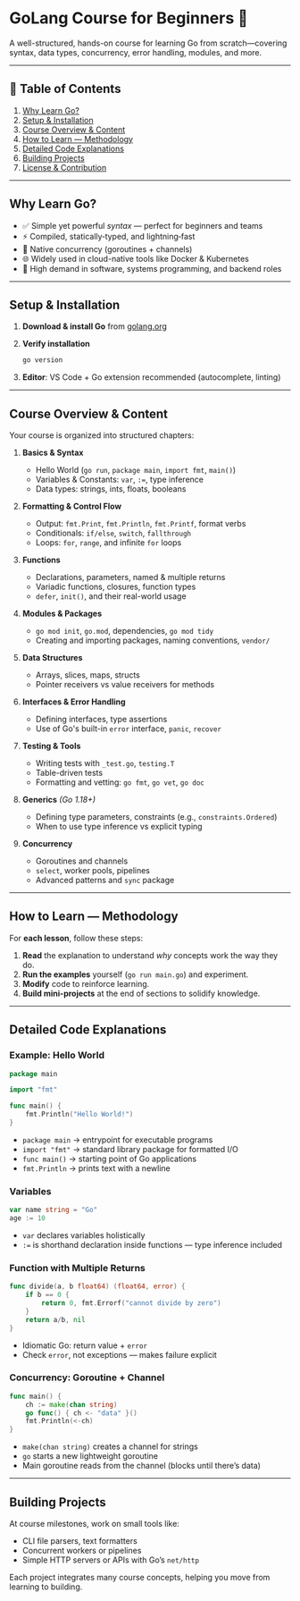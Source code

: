 
# GoLang Course for Beginners 🚀

A well-structured, hands-on course for learning Go from scratch—covering syntax, data types, concurrency, error handling, modules, and more.

---

## 🧭 Table of Contents

1. [Why Learn Go?](#why-learn-go)
2. [Setup & Installation](#setup--installation)
3. [Course Overview & Content](#course-overview--content)
4. [How to Learn — Methodology](#how-to-learn--methodology)
5. [Detailed Code Explanations](#detailed-code-explanations)
6. [Building Projects](#building-projects)
7. [License & Contribution](#license--contribution)

---

## Why Learn Go?

* ✅ Simple yet powerful *syntax* — perfect for beginners and teams
* ⚡ Compiled, statically‑typed, and lightning‑fast
* 🔁 Native concurrency (goroutines + channels)
* 🌐 Widely used in cloud-native tools like Docker & Kubernetes
* 💼 High demand in software, systems programming, and backend roles

---

## Setup & Installation

1. **Download & install Go** from [golang.org](https://golang.org/dl)
2. **Verify installation**

   ```bash
   go version
   ```
3. **Editor**: VS Code + Go extension recommended (autocomplete, linting)

---

## Course Overview & Content

Your course is organized into structured chapters:

1. **Basics & Syntax**

   * Hello World (`go run`, `package main`, `import fmt`, `main()`)
   * Variables & Constants: `var`, `:=`, type inference
   * Data types: strings, ints, floats, booleans

2. **Formatting & Control Flow**

   * Output: `fmt.Print`, `fmt.Println`, `fmt.Printf`, format verbs
   * Conditionals: `if/else`, `switch`, `fallthrough`
   * Loops: `for`, `range`, and infinite `for` loops

3. **Functions**

   * Declarations, parameters, named & multiple returns
   * Variadic functions, closures, function types
   * `defer`, `init()`, and their real-world usage

4. **Modules & Packages**

   * `go mod init`, `go.mod`, dependencies, `go mod tidy`
   * Creating and importing packages, naming conventions, `vendor/`

5. **Data Structures**

   * Arrays, slices, maps, structs
   * Pointer receivers vs value receivers for methods

6. **Interfaces & Error Handling**

   * Defining interfaces, type assertions
   * Use of Go's built-in `error` interface, `panic`, `recover`

7. **Testing & Tools**

   * Writing tests with `_test.go`, `testing.T`
   * Table-driven tests
   * Formatting and vetting: `go fmt`, `go vet`, `go doc`

8. **Generics** *(Go 1.18+)*

   * Defining type parameters, constraints (e.g., `constraints.Ordered`)
   * When to use type inference vs explicit typing

9. **Concurrency**

   * Goroutines and channels
   * `select`, worker pools, pipelines
   * Advanced patterns and `sync` package

---

## How to Learn — Methodology

For **each lesson**, follow these steps:

1. **Read** the explanation to understand *why* concepts work the way they do.
2. **Run the examples** yourself (`go run main.go`) and experiment.
3. **Modify** code to reinforce learning.
4. **Build mini-projects** at the end of sections to solidify knowledge.

---

## Detailed Code Explanations

### Example: **Hello World**

```go
package main

import "fmt"

func main() {
    fmt.Println("Hello World!")
}
```

* `package main` → entrypoint for executable programs
* `import "fmt"` → standard library package for formatted I/O
* `func main()` → starting point of Go applications
* `fmt.Println` → prints text with a newline

### Variables

```go
var name string = "Go"
age := 10
```

* `var` declares variables holistically
* `:=` is shorthand declaration inside functions — type inference included

### Function with Multiple Returns

```go
func divide(a, b float64) (float64, error) {
    if b == 0 {
        return 0, fmt.Errorf("cannot divide by zero")
    }
    return a/b, nil
}
```

* Idiomatic Go: return value + `error`
* Check `error`, not exceptions — makes failure explicit

### Concurrency: Goroutine + Channel

```go
func main() {
    ch := make(chan string)
    go func() { ch <- "data" }()
    fmt.Println(<-ch)
}
```

* `make(chan string)` creates a channel for strings
* `go` starts a new lightweight goroutine
* Main goroutine reads from the channel (blocks until there’s data)

---

## Building Projects

At course milestones, work on small tools like:

* CLI file parsers, text formatters
* Concurrent workers or pipelines
* Simple HTTP servers or APIs with Go’s `net/http`

Each project integrates many course concepts, helping you move from learning to building.

